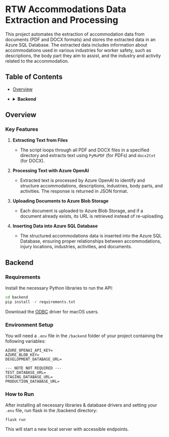 # RTW Accommodations Data Extraction and Processing

This project automates the extraction of accommodation data from documents (PDF and DOCX formats) and stores the extracted data in an Azure SQL Database. The extracted data includes information about accommodations used in various industries for worker safety, such as descriptions, the body part they aim to assist, and the industry and activity related to the accommodation.

## Table of Contents

- [Overview](#overview)
- <details>
  <summary><strong>Backend</strong></summary>

  - [Requirements](#requirements)
  - [Environment Setup](#environment-setup)
  - [How to Run](#how-to-run)
  
</details>

## Overview

### Key Features

1. **Extracting Text from Files**
   - The script loops through all PDF and DOCX files in a specified directory and extracts text using `PyMuPDF` (for PDFs) and `docx2txt` (for DOCX).

2. **Processing Text with Azure OpenAI**
   - Extracted text is processed by Azure OpenAI to identify and structure accommodations, descriptions, industries, body parts, and activities. The response is returned in JSON format.

3. **Uploading Documents to Azure Blob Storage**
   - Each document is uploaded to Azure Blob Storage, and if a document already exists, its URL is retrieved instead of re-uploading.

4. **Inserting Data into Azure SQL Database**
   - The structured accommodations data is inserted into the Azure SQL Database, ensuring proper relationships between accommodations, injury locations, industries, activities, and documents.

## Backend

### Requirements

Install the necessary Python libraries to run the API:

```bash
cd backend
pip install -r requirements.txt
```

Download the <a href="https://learn.microsoft.com/en-us/sql/connect/odbc/download-odbc-driver-for-sql-server?view=sql-server-ver16&redirectedfrom=MSDN">ODBC</a> driver for macOS users.

### Environment Setup
You will need a ```.env``` file in the ```/backend``` folder of your project containing the following variables:

```
AZURE_OPENAI_API_KEY=
AZURE_BLOB_KEY=
DEVELOPMENT_DATABASE_URL=

--- NOTE NOT REQUIRED ---
TEST_DATABASE_URL=
STAGING_DATABASE_URL=
PRODUCTION_DATABASE_URL=
```

### How to Run
After installing all necessary libraries & database drivers and setting your ```.env``` file, run flask in the /backend directory:

```flask run```

This will start a new local server with accessible endpoints.
